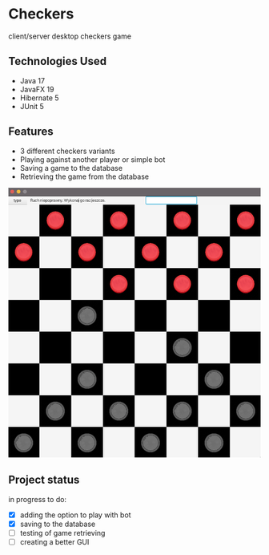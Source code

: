 # Checkers
client/server desktop checkers game

## Technologies Used
- Java 17
- JavaFX 19
- Hibernate 5
- JUnit 5

## Features
- 3 different checkers variants
- Playing against another player or simple bot
- Saving a game to the database
- Retrieving the game from the database

![Screenshot](/src/main/resources/example.png)

## Project status
in progress
to do:
- [x] adding the option to play with bot
- [x] saving to the database
- [ ] testing of game retrieving
- [ ] creating a better GUI
